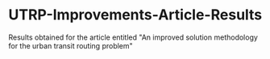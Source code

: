 # UTRP-Improvements-Article-Results
Results obtained for the article entitled "An improved solution methodology for the urban transit routing problem"
